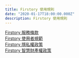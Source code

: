 ```yaml
---
title: Firstory 使用規則
date: "2020-01-17T18:00:00.000Z"
description: Firstory 使用規則
---
```


[Firstory 服務條款](/policy/terms-of-service)<br />
[Firstory 使用者規範](/policy/rules-of-user-conduct)<br />
[Firstory 隱私權政策](/policy/privacy-policy)<br />
[Firstory 智慧財產權政策](/policy/copyright-policy)
